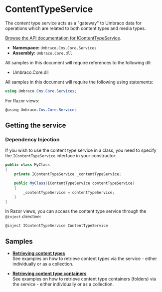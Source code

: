 # ContentTypeService

The content type service acts as a "gateway" to Umbraco data for operations which are related to both content types and media types.

[Browse the API documentation for IContentTypeService](https://apidocs.umbraco.com/v11/csharp/api/Umbraco.Cms.Core.Services.IContentTypeService.html).

-   **Namespace:** `Umbraco.Cms.Core.Services`
-   **Assembly:** `Umbraco.Core.dll`

All samples in this document will require references to the following dll:

-   Umbraco.Core.dll

All samples in this document will require the following using statements:

```csharp
using Umbraco.Cms.Core.Services;
```

For Razor views:

```csharp
@using Umbraco.Cms.Core.Services
```

## Getting the service

### Dependency Injection

If you wish to use the content type service in a class, you need to specify the `IContentTypeService` interface in your constructor:

```csharp
public class MyClass
{
    private IContentTypeService _contentTypeService;

    public MyClass(IContentTypeService contentTypeService)
    {
        _contentTypeService = contentTypeService;
    }
}
```

In Razor views, you can access the content type service through the `@inject` directive:

```csharp
@inject IContentTypeService ContentTypeService
```

## Samples

-   [**Retrieving content types**](retrieving-content-types.md)<br />See examples on how to retrieve content types via the service - either individually or as a collection.

-   [**Retrieving content type containers**](retrieving-content-type-containers.md)<br />See examples on how to retrieve content type containers (folders) via the service - either individually or as a collection.
